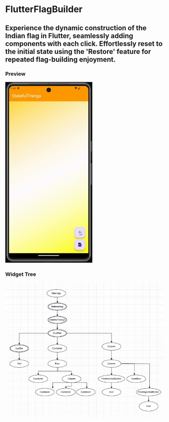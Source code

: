 # FlutterFlagBuilder

## Experience the dynamic construction of the Indian flag in Flutter, seamlessly adding components with each click. Effortlessly reset to the initial state using the 'Restore' feature for repeated flag-building enjoyment.

### Preview

![](./tirangagif.gif)

### Widget Tree

![](./WidgetTree.png)
